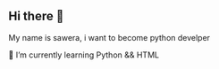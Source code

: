 ## Hi there 👋
<p>My name is sawera, i want to become python develper</p>
🌱 I’m currently learning Python && HTML
<!--
**sawerajamshaid/sawerajamshaid** is a ✨ _special_ ✨ repository because its `README.md` (this file) appears on your GitHub profile.

Here are some ideas to get you started:

- 🔭 I’m currently working on ...
- 🌱 I’m currently learning ...
- 👯 I’m looking to collaborate on ...
- 🤔 I’m looking for help with ...
- 💬 Ask me about ...
- 📫 How to reach me: ...
- 😄 Pronouns: ...<!DOCTYPE html>
<html lang="en">
<head>
    <meta charset="UTF-8">
    <meta name="viewport" content="width=device-width, initial-scale=1.0">
    <title>my first html page</title>
</head>
<body>
    <h1>this is a first heading</h1>
    <a href="https://www.youtube.com/@CodeBeauty/search" >code Code Beauty</a>
</body>
</html>

- ⚡ Fun fact: ...<!DOCTYPE html>
<html lang="en">
<head>
    <meta charset="UTF-8">
    <meta name="viewport" content="width=device-width, initial-scale=1.0">
    <title>my first web page</title>
    <style>
        p{
            font-size: 20px;
            background-color: aquamarine;
        }
        h{
            background-color: blueviolet;
        }
    </style>
</head>
<body>
    <h1>this is a heading</h1>
    <p>
        Description: Alice's Adventures in Wonderland by Lewis.</br>
         Carroll is a whimsical and imaginative tale about a young girl named Alice .</br>
        br>who falls down a rabbit hole into a fantastical world filled .</br>
        with peculiar characters and nonsensical situations.


    </p>
    <p>
        this is seconde pargrafe
        Abdul Muttalib’s trust in Allah and what had happened to Abraha’s.</br>
         army had become tales that people would tell each other. 
         Minds were blown away, and it was now clear to all that the Ka’ba.</br>
          built by Prophets Ibrahim and Ismail…


    </p>
</body>
</html>
-->

